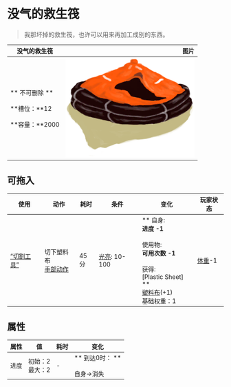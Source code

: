 # 没气的救生筏  
> 我那坏掉的救生筏，也许可以用来再加工成别的东西。  
  
  没气的救生筏  |   图片   
 ----  |  ----:   
 ** 不可删除 **<br><br>**槽位：**12<br><br>**容量：**2000  |  <img decoding="async" src="Sprite/LifeRaft.png" href="a.md" style="max-width:300px;max-height:300px;">   
  
## 可拖入  
使用  |  动作  |  耗时  |  条件  |  变化  |  玩家状态  
----  |  ----  |  ----  |  ----  |  ----  |  ----  
[“切割工具”](tag_Cutter.md)  |  切下塑料布<br>[手部动作](HandAction.md)  |  45分  |  [光亮](Light.md): 10-100  |  ** 自身: **<br>进度  -1<br><br>** 使用物: **<br>可用次数  -1<br><br>** 获得: **<br>** [Plastic Sheet] **<br>  [塑料布](PlasticSheet.md)(+1)<br>基础权重：1  |  [体重](Weight.md)-1  
## 属性   
属性  |  值  |  耗时  |  变化  
----  |  ----  |  ----  |  ----  
进度  |  初始：2<br>最大：2  |  -  |  ** 到达0时： **<br><br>自身→消失  


<script>document.title="没气的救生筏 - 卡牌生存百科 Card Survival Wiki";</script>